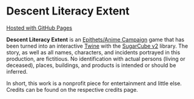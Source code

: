 # Descent Literacy Extent
[Hosted with GitHub Pages](https://lockeanddemosthenes.github.io/Descent-Literacy-Extent/Descent-Literacy-Extent)

**Descent Literacy Extent** is an [Epithets/Anime Campaign](https://docs.google.com/document/d/1FDjPzvwzjypF0LUFjHpHELCMycIL7NA2g5BFPlEdYTo/edit#) game that has been turned into an interactive [Twine](https://twinery.org/) with the [SugarCube v2](http://www.motoslave.net/sugarcube/) library. The story, as well as all names, characters, and incidents portrayed in this production, are fictitious. No identification with actual persons (living or deceased), places, buildings, and products is intended or should be inferred.

In short, this work is a nonprofit piece for entertainment and little else. Credits can be found on the respective credits page.
